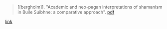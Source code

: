> [[bergholm]]. "Academic and neo-pagan interpretations of shamanism in Buile Suibhne: a comparative approach". [pdf](bergholmUNKNOWN.pdf)


<a href="a-bergholmUNKNOWN.pdf#page=4">link</a>